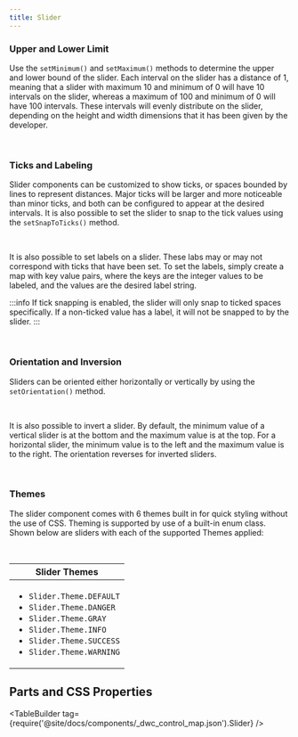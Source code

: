 ```yaml
---
title: Slider
---
```


<JavadocLink type="foundation" location="com/webforj/component/slider/Slider" top='true'/>

### Upper and Lower Limit

Use the `setMinimum()` and `setMaximum()` methods to determine the upper and lower bound of the slider. Each interval on the slider has a distance of 1, meaning that a slider with maximum 10 and minimum of 0 will have 10 intervals on the slider, whereas a maximum of 100 and minimum of 0 will have 100 intervals. These intervals will evenly distribute on the slider, depending on the height and width dimensions that it has been given by the developer. 

<ComponentDemo 
path='https://demo.webforj.com/webapp/controlsamples?class=componentdemos.sliderdemos.SliderMaxMinDemo' 
javaE='https://raw.githubusercontent.com/webforj/ControlSamples/main/src/main/java/componentdemos/sliderdemos/SliderMaxMinDemo.java'
javaC='https://raw.githubusercontent.com/webforj/ControlSamples/main/src/main/code_snippets/slider/MinMax.txt'
cssURL='https://raw.githubusercontent.com/webforj/ControlSamples/main/src/main/resources/css/sliderstyles/minmax_styles.css' 
javaHighlight='{17,21}'
height = '225px'
/>

<br />

### Ticks and Labeling

Slider components can be customized to show ticks, or spaces bounded by lines to represent distances. Major ticks will be larger and more noticeable than minor ticks, and both can be configured to appear at the desired intervals. It is also possible to set the slider to snap to the tick values using the `setSnapToTicks()` method.

<ComponentDemo 
path='https://demo.webforj.com/webapp/controlsamples?class=componentdemos.sliderdemos.SliderLabelDemo' 
javaE='https://raw.githubusercontent.com/webforj/ControlSamples/main/src/main/java/componentdemos/sliderdemos/SliderLabelDemo.java'
javaC='https://raw.githubusercontent.com/webforj/ControlSamples/main/src/main/code_snippets/slider/Label.txt'
cssURL='https://raw.githubusercontent.com/webforj/ControlSamples/main/src/main/resources/css/sliderstyles/label_styles.css' 
javaHighlight='{62-78}'
height = '325px'
/>


<br />

It is also possible to set labels on a slider. These labs may or may not correspond with ticks that have been set. To set the labels, simply create a map with key value pairs, where the keys are the integer values to be labeled, and the values are the desired label string. 

:::info
If tick snapping is enabled, the slider will only snap to ticked spaces specifically. If a non-ticked value has a label, it will not be snapped to by the slider.
:::
<br />

<ComponentDemo 
path='https://demo.webforj.com/webapp/controlsamples?class=componentdemos.sliderdemos.SliderTickDemo' 
javaE='https://raw.githubusercontent.com/webforj/ControlSamples/main/src/main/java/componentdemos/sliderdemos/SliderTickDemo.java'
javaC='https://raw.githubusercontent.com/webforj/ControlSamples/main/src/main/code_snippets/slider/Ticks.txt'
cssURL='https://raw.githubusercontent.com/webforj/ControlSamples/main/src/main/resources/css/sliderstyles/tick_styles.css' 
javaHighlight='{24-31}'
height = '225px'
/>

<br />

### Orientation and Inversion

Sliders can be oriented either horizontally or vertically by using the `setOrientation()` method.

<ComponentDemo 
path='https://demo.webforj.com/webapp/controlsamples?class=componentdemos.sliderdemos.SliderOrientationDemo' 
javaE='https://raw.githubusercontent.com/webforj/ControlSamples/main/src/main/java/componentdemos/sliderdemos/SliderOrientationDemo.java'
javaC='https://raw.githubusercontent.com/webforj/ControlSamples/main/src/main/code_snippets/slider/Orientation.txt'
cssURL='https://raw.githubusercontent.com/webforj/ControlSamples/main/src/main/resources/css/sliderstyles/orientation_styles.css' 
javaHighlight='{37}'
height = '400px'
/>

<br />

It is also possible to invert a slider. By default, the minimum value of a vertical slider is at the bottom and the maximum value is at the top. For a horizontal slider, the minimum value is to the left and the maximum value is to the right. The orientation reverses for inverted sliders.

<ComponentDemo 
path='https://demo.webforj.com/webapp/controlsamples?class=componentdemos.sliderdemos.SliderInversionDemo' 
javaE='https://raw.githubusercontent.com/webforj/ControlSamples/main/src/main/java/componentdemos/sliderdemos/SliderInversionDemo.java'
javaC='https://raw.githubusercontent.com/webforj/ControlSamples/main/src/main/code_snippets/slider/Inversion.txt'
cssURL='https://raw.githubusercontent.com/webforj/ControlSamples/main/src/main/resources/css/sliderstyles/inversion_styles.css' 
javaHighlight='{42}'
height = '300px'
/>

<br />

### Themes

The slider component comes with 6 themes built in for quick styling without the use of CSS. Theming is supported by use of a built-in enum class.
Shown below are sliders with each of the supported Themes applied: <br/>

<ComponentDemo 
path='https://demo.webforj.com/webapp/controlsamples?class=componentdemos.sliderdemos.SliderThemesDemo' 
javaE='https://raw.githubusercontent.com/webforj/ControlSamples/main/src/main/java/componentdemos/sliderdemos/SliderThemesDemo.java'
javaC='https://raw.githubusercontent.com/webforj/ControlSamples/main/src/main/code_snippets/slider/Themes.txt'
cssURL='https://raw.githubusercontent.com/webforj/ControlSamples/main/src/main/resources/css/sliderstyles/theme_styles.css' 
javaHighlight='{20,25,30,35,40,45}'
height = '620px'
/>

<br/>

|Slider Themes|
|-|
|<ul><li>```Slider.Theme.DEFAULT```</li><li>```Slider.Theme.DANGER```</li><li>```Slider.Theme.GRAY```</li><li>```Slider.Theme.INFO```</li><li>```Slider.Theme.SUCCESS```</li><li>```Slider.Theme.WARNING```</li></ul>|

## Parts and CSS Properties

<TableBuilder tag={require('@site/docs/components/_dwc_control_map.json').Slider} />